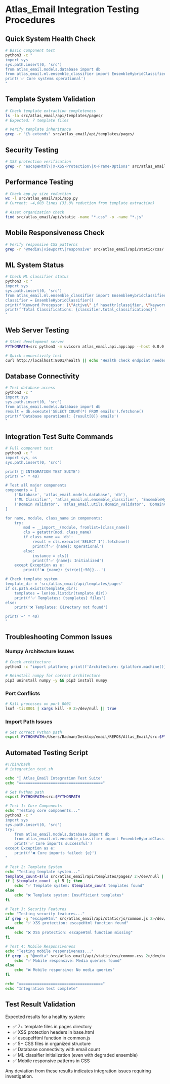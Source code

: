 # Atlas_Email Integration Testing Procedures

## Quick System Health Check

```bash
# Basic component test
python3 -c "
import sys
sys.path.insert(0, 'src')
from atlas_email.models.database import db
from atlas_email.ml.ensemble_classifier import EnsembleHybridClassifier
print('✅ Core systems operational')
"
```

## Template System Validation

```bash
# Check template extraction completeness
ls -la src/atlas_email/api/templates/pages/
# Expected: 7 template files

# Verify template inheritance
grep -r "{% extends" src/atlas_email/api/templates/pages/
```

## Security Testing

```bash
# XSS protection verification
grep -r "escapeHtml\|X-XSS-Protection\|X-Frame-Options" src/atlas_email/api/
```

## Performance Testing

```bash
# Check app.py size reduction
wc -l src/atlas_email/api/app.py
# Current: ~4,603 lines (33.8% reduction from template extraction)

# Asset organization check
find src/atlas_email/api/static -name "*.css" -o -name "*.js"
```

## Mobile Responsiveness Check

```bash
# Verify responsive CSS patterns
grep -r "@media\|viewport\|responsive" src/atlas_email/api/static/css/
```

## ML System Status

```bash
# Check ML classifier status
python3 -c "
import sys
sys.path.insert(0, 'src')
from atlas_email.ml.ensemble_classifier import EnsembleHybridClassifier
classifier = EnsembleHybridClassifier()
print(f'Keyword Processor: {\"Active\" if hasattr(classifier, \"keyword_processor\") else \"Inactive\"}')
print(f'Total Classifications: {classifier.total_classifications}')
"
```

## Web Server Testing

```bash
# Start development server
PYTHONPATH=src python3 -m uvicorn atlas_email.api.app:app --host 0.0.0.0 --port 8001 --reload

# Quick connectivity test
curl http://localhost:8001/health || echo "Health check endpoint needed"
```

## Database Connectivity

```bash
# Test database access
python3 -c "
import sys
sys.path.insert(0, 'src')
from atlas_email.models.database import db
result = db.execute('SELECT COUNT(*) FROM emails').fetchone()
print(f'Database operational: {result[0]} emails')
"
```

## Integration Test Suite Commands

```bash
# Full component test
python3 -c "
import sys, os
sys.path.insert(0, 'src')

print('🔬 INTEGRATION TEST SUITE')
print('=' * 40)

# Test all major components
components = [
    ('Database', 'atlas_email.models.database', 'db'),
    ('ML Classifier', 'atlas_email.ml.ensemble_classifier', 'EnsembleHybridClassifier'),
    ('Domain Validator', 'atlas_email.utils.domain_validator', 'DomainValidator')
]

for name, module, class_name in components:
    try:
        mod = __import__(module, fromlist=[class_name])
        cls = getattr(mod, class_name)
        if class_name == 'db':
            result = cls.execute('SELECT 1').fetchone()
            print(f'✅ {name}: Operational')
        else:
            instance = cls()
            print(f'✅ {name}: Initialized')
    except Exception as e:
        print(f'❌ {name}: {str(e)[:50]}...')

# Check template system
template_dir = 'src/atlas_email/api/templates/pages'
if os.path.exists(template_dir):
    templates = len(os.listdir(template_dir))
    print(f'✅ Templates: {templates} files')
else:
    print('❌ Templates: Directory not found')

print('=' * 40)
"
```

## Troubleshooting Common Issues

### Numpy Architecture Issues
```bash
# Check architecture
python3 -c "import platform; print(f'Architecture: {platform.machine()}')"

# Reinstall numpy for correct architecture
pip3 uninstall numpy -y && pip3 install numpy
```

### Port Conflicts
```bash
# Kill processes on port 8001
lsof -ti:8001 | xargs kill -9 2>/dev/null || true
```

### Import Path Issues
```bash
# Set correct Python path
export PYTHONPATH=/Users/Badman/Desktop/email/REPOS/Atlas_Email/src:$PYTHONPATH
```

## Automated Testing Script

```bash
#!/bin/bash
# integration_test.sh

echo "🔬 Atlas_Email Integration Test Suite"
echo "====================================="

# Set Python path
export PYTHONPATH=src:$PYTHONPATH

# Test 1: Core Components
echo "Testing core components..."
python3 -c "
import sys
sys.path.insert(0, 'src')
try:
    from atlas_email.models.database import db
    from atlas_email.ml.ensemble_classifier import EnsembleHybridClassifier
    print('✅ Core imports successful')
except Exception as e:
    print(f'❌ Core imports failed: {e}')
"

# Test 2: Template System
echo "Testing template system..."
template_count=$(ls src/atlas_email/api/templates/pages/ 2>/dev/null | wc -l)
if [ $template_count -gt 5 ]; then
    echo "✅ Template system: $template_count templates found"
else
    echo "❌ Template system: Insufficient templates"
fi

# Test 3: Security Features
echo "Testing security features..."
if grep -q "escapeHtml" src/atlas_email/api/static/js/common.js 2>/dev/null; then
    echo "✅ XSS protection: escapeHtml function found"
else
    echo "❌ XSS protection: escapeHtml function missing"
fi

# Test 4: Mobile Responsiveness
echo "Testing mobile responsiveness..."
if grep -q "@media" src/atlas_email/api/static/css/common.css 2>/dev/null; then
    echo "✅ Mobile responsive: Media queries found"
else
    echo "❌ Mobile responsive: No media queries"
fi

echo "====================================="
echo "Integration test complete"
```

## Test Result Validation

Expected results for a healthy system:
- ✅ 7+ template files in pages directory
- ✅ XSS protection headers in base.html
- ✅ escapeHtml function in common.js
- ✅ 5+ CSS files in organized structure
- ✅ Database connectivity with email count
- ✅ ML classifier initialization (even with degraded ensemble)
- ✅ Mobile responsive patterns in CSS

Any deviation from these results indicates integration issues requiring investigation.